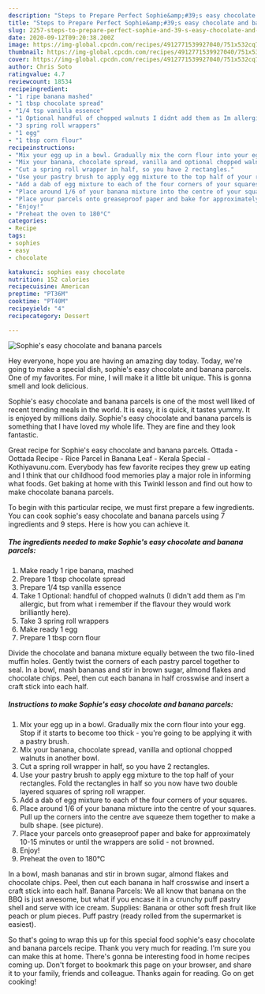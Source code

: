 ```yaml
---
description: "Steps to Prepare Perfect Sophie&amp;#39;s easy chocolate and banana parcels"
title: "Steps to Prepare Perfect Sophie&amp;#39;s easy chocolate and banana parcels"
slug: 2257-steps-to-prepare-perfect-sophie-and-39-s-easy-chocolate-and-banana-parcels
date: 2020-09-12T09:20:38.200Z
image: https://img-global.cpcdn.com/recipes/4912771539927040/751x532cq70/sophies-easy-chocolate-and-banana-parcels-recipe-main-photo.jpg
thumbnail: https://img-global.cpcdn.com/recipes/4912771539927040/751x532cq70/sophies-easy-chocolate-and-banana-parcels-recipe-main-photo.jpg
cover: https://img-global.cpcdn.com/recipes/4912771539927040/751x532cq70/sophies-easy-chocolate-and-banana-parcels-recipe-main-photo.jpg
author: Chris Soto
ratingvalue: 4.7
reviewcount: 18534
recipeingredient:
- "1 ripe banana mashed"
- "1 tbsp chocolate spread"
- "1/4 tsp vanilla essence"
- "1 Optional handful of chopped walnuts I didnt add them as Im allergic but from what i remember if the flavour they would work brilliantly here"
- "3 spring roll wrappers"
- "1 egg"
- "1 tbsp corn flour"
recipeinstructions:
- "Mix your egg up in a bowl. Gradually mix the corn flour into your egg. Stop if it starts to become too thick - you&#39;re going to be applying it with a pastry brush."
- "Mix your banana, chocolate spread, vanilla and optional chopped walnuts in another bowl."
- "Cut a spring roll wrapper in half, so you have 2 rectangles."
- "Use your pastry brush to apply egg mixture to the top half of your rectangles. Fold the rectangles in half so you now have two double layered squares of spring roll wrapper."
- "Add a dab of egg mixture to each of the four corners of your squares."
- "Place around 1/6 of your banana mixture into the centre of your squares. Pull up the corners into the centre ave squeeze them together to make a bulb shape. (see picture)."
- "Place your parcels onto greaseproof paper and bake for approximately 10-15 minutes or until the wrappers are solid - not browned."
- "Enjoy!"
- "Preheat the oven to 180°C"
categories:
- Recipe
tags:
- sophies
- easy
- chocolate

katakunci: sophies easy chocolate 
nutrition: 152 calories
recipecuisine: American
preptime: "PT36M"
cooktime: "PT40M"
recipeyield: "4"
recipecategory: Dessert

---
```



![Sophie&#39;s easy chocolate and banana parcels](https://img-global.cpcdn.com/recipes/4912771539927040/751x532cq70/sophies-easy-chocolate-and-banana-parcels-recipe-main-photo.jpg)

Hey everyone, hope you are having an amazing day today. Today, we're going to make a special dish, sophie&#39;s easy chocolate and banana parcels. One of my favorites. For mine, I will make it a little bit unique. This is gonna smell and look delicious.

Sophie&#39;s easy chocolate and banana parcels is one of the most well liked of recent trending meals in the world. It is easy, it is quick, it tastes yummy. It is enjoyed by millions daily. Sophie&#39;s easy chocolate and banana parcels is something that I have loved my whole life. They are fine and they look fantastic.

Great recipe for Sophie&#39;s easy chocolate and banana parcels. Ottada -Oottada Recipe - Rice Parcel in Banana Leaf - Kerala Special - Kothiyavunu.com. Everybody has few favorite recipes they grew up eating and I think that our childhood food memories play a major role in informing what foods. Get baking at home with this Twinkl lesson and find out how to make chocolate banana parcels.


To begin with this particular recipe, we must first prepare a few ingredients. You can cook sophie&#39;s easy chocolate and banana parcels using 7 ingredients and 9 steps. Here is how you can achieve it.

<!--inarticleads1-->

##### The ingredients needed to make Sophie&#39;s easy chocolate and banana parcels:

1. Make ready 1 ripe banana, mashed
1. Prepare 1 tbsp chocolate spread
1. Prepare 1/4 tsp vanilla essence
1. Take 1 Optional: handful of chopped walnuts (I didn&#39;t add them as I&#39;m allergic, but from what i remember if the flavour they would work brilliantly here).
1. Take 3 spring roll wrappers
1. Make ready 1 egg
1. Prepare 1 tbsp corn flour


Divide the chocolate and banana mixture equally between the two filo-lined muffin holes. Gently twist the corners of each pastry parcel together to seal. In a bowl, mash bananas and stir in brown sugar, almond flakes and chocolate chips. Peel, then cut each banana in half crosswise and insert a craft stick into each half. 

<!--inarticleads2-->

##### Instructions to make Sophie&#39;s easy chocolate and banana parcels:

1. Mix your egg up in a bowl. Gradually mix the corn flour into your egg. Stop if it starts to become too thick - you&#39;re going to be applying it with a pastry brush.
1. Mix your banana, chocolate spread, vanilla and optional chopped walnuts in another bowl.
1. Cut a spring roll wrapper in half, so you have 2 rectangles.
1. Use your pastry brush to apply egg mixture to the top half of your rectangles. Fold the rectangles in half so you now have two double layered squares of spring roll wrapper.
1. Add a dab of egg mixture to each of the four corners of your squares.
1. Place around 1/6 of your banana mixture into the centre of your squares. Pull up the corners into the centre ave squeeze them together to make a bulb shape. (see picture).
1. Place your parcels onto greaseproof paper and bake for approximately 10-15 minutes or until the wrappers are solid - not browned.
1. Enjoy!
1. Preheat the oven to 180°C


In a bowl, mash bananas and stir in brown sugar, almond flakes and chocolate chips. Peel, then cut each banana in half crosswise and insert a craft stick into each half. Banana Parcels: We all know that banana on the BBQ is just awesome, but what if you encase it in a crunchy puff pastry shell and serve with ice cream. Supplies: Banana or other soft fresh fruit like peach or plum pieces. Puff pastry (ready rolled from the supermarket is easiest). 

So that's going to wrap this up for this special food sophie&#39;s easy chocolate and banana parcels recipe. Thank you very much for reading. I'm sure you can make this at home. There's gonna be interesting food in home recipes coming up. Don't forget to bookmark this page on your browser, and share it to your family, friends and colleague. Thanks again for reading. Go on get cooking!

